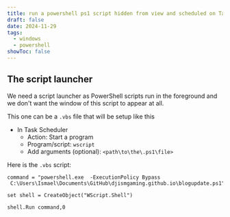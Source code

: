 ```yaml
---
title: run a powershell ps1 script hidden from view and scheduled on Task Scheduler for Windows
draft: false
date: 2024-11-29
tags:
  - windows
  - powershell
showToc: false
---
```


## The script launcher

We need a script launcher as PowerShell scripts run in the foreground and we don't want the window of this script to appear at all.

This one can be a `.vbs` file that will be setup like this
- In Task Scheduler
	- Action: Start a program
	- Program/script: `wscript`
	- Add arguments (optional): `<path\to\the\.ps1\file>`

Here is the `.vbs` script:

```vbs
command = "powershell.exe  -ExecutionPolicy Bypass  C:\Users\Ismael\Documents\GitHub\djismgaming.github.io\blogupdate.ps1"

set shell = CreateObject("WScript.Shell")

shell.Run command,0
```